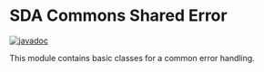 # SDA Commons Shared Error

[![javadoc](https://javadoc.io/badge2/org.sdase.commons/sda-commons-shared-error/javadoc.svg)](https://javadoc.io/doc/org.sdase.commons/sda-commons-shared-error)

This module contains basic classes for a common error handling.